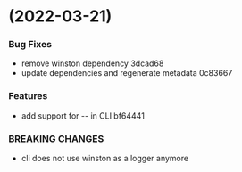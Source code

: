 #  (2022-03-21)


### Bug Fixes

* remove winston dependency 3dcad68
* update dependencies and regenerate metadata 0c83667


### Features

* add support for -- in CLI bf64441


### BREAKING CHANGES

* cli does not use winston as a logger anymore



